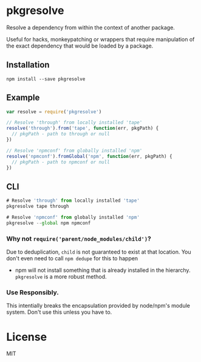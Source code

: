 # pkgresolve

Resolve a dependency from within the context of another package.

Useful for hacks, monkeypatching or wrappers that require
manipulation of
the exact dependency that would be loaded by a package.

## Installation

```
npm install --save pkgresolve
```

## Example

```js
var resolve = require('pkgresolve')

// Resolve 'through' from locally installed 'tape'
resolve('through').from('tape', function(err, pkgPath) {
  // pkgPath - path to through or null
})

// Resolve 'npmconf' from globally installed 'npm'
resolve('npmconf').fromGlobal('npm', function(err, pkgPath) {
  // pkgPath - path to npmconf or null
})
```

## CLI

```js
# Resolve 'through' from locally installed 'tape'
pkgresolve tape through

# Resolve 'npmconf' from globally installed 'npm'
pkgresolve --global npm npmconf
```

### Why not `require('parent/node_modules/child')`?

Due to deduplication, `child` is not guaranteed to exist at that
location. You don't even need to call `npm dedupe` for this to happen
- npm will not install something that is already installed in the
hierarchy. `pkgresolve` is a more robust method.

### Use Responsibly.

This intentially breaks the encapsulation provided by node/npm's
module system. Don't use this unless you have to.

# License

MIT
